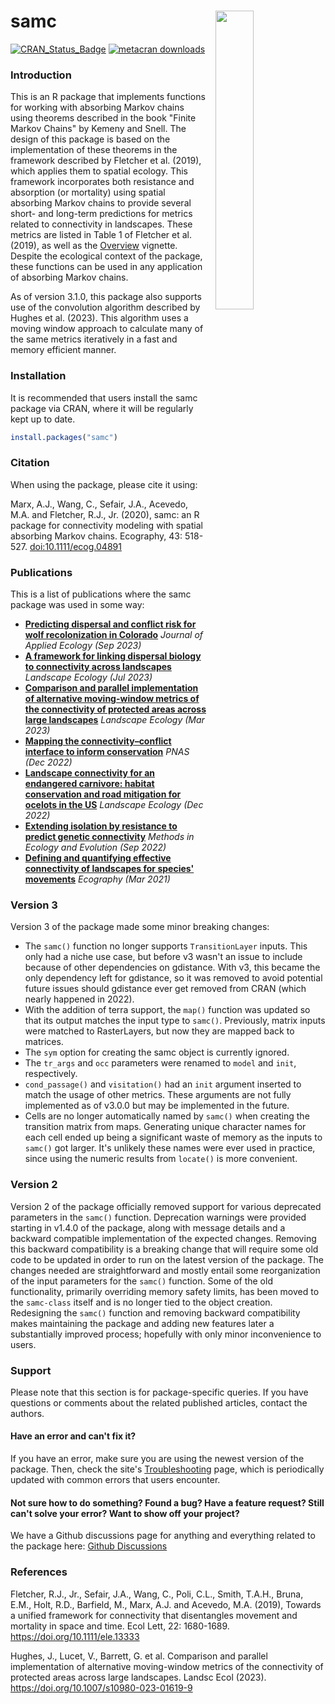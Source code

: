 # **samc** <a href="reference/figures/3d-stack.png"><img align="right" width=35% src="man/figures/3d-stack-small.png" style="padding-left: 10px"></a>

[![CRAN_Status_Badge](https://www.r-pkg.org/badges/version/samc)](https://cran.r-project.org/package=samc)
[![metacran downloads](https://cranlogs.r-pkg.org/badges/grand-total/samc)](https://cran.r-project.org/package=samc)


### **Introduction**

This is an R package that implements functions for working with absorbing Markov chains using theorems described in the book "Finite Markov Chains" by Kemeny and Snell. The design of this package is based on the implementation of these theorems in the framework described by Fletcher et al. (2019), which applies them to spatial ecology. This framework incorporates both resistance and absorption (or mortality) using spatial absorbing Markov chains to provide several short- and long-term predictions for metrics related to connectivity in landscapes. These metrics are listed in Table 1 of Fletcher et al. (2019), as well as the [Overview](articles/overview.html) vignette. Despite the ecological context of the package, these functions can be used in any application of absorbing Markov chains.

As of version 3.1.0, this package also supports use of the convolution algorithm described by Hughes et al. (2023). This algorithm uses a moving window approach to calculate many of the same metrics iteratively in a fast and memory efficient manner.


### **Installation**

It is recommended that users install the samc package via CRAN, where it will be regularly kept up to date.

```R
install.packages("samc")
```


### **Citation**

When using the package, please cite it using:

Marx, A.J., Wang, C., Sefair, J.A., Acevedo, M.A. and Fletcher, R.J., Jr. (2020), samc: an R package for connectivity modeling with spatial absorbing Markov chains. Ecography, 43: 518-527. [doi:10.1111/ecog.04891](https://doi.org/10.1111/ecog.04891)


### **Publications**

This is a list of publications where the samc package was used in some way:

- [**Predicting dispersal and conflict risk for wolf recolonization in Colorado**](http://dx.doi.org/10.1111/1365-2664.14504) *Journal of Applied Ecology (Sep 2023)*
- [**A framework for linking dispersal biology to connectivity across landscapes**](http://dx.doi.org/10.1007/s10980-023-01741-8) *Landscape Ecology (Jul 2023)*
- [**Comparison and parallel implementation of alternative moving-window metrics of the connectivity of protected areas across large landscapes**](http://dx.doi.org/10.1007/s10980-023-01619-9) *Landscape Ecology (Mar 2023)*
- [**Mapping the connectivity–conflict interface to inform conservation**](http://dx.doi.org/10.1073/pnas.2211482119) *PNAS (Dec 2022)*
- [**Landscape connectivity for an endangered carnivore: habitat conservation and road mitigation for ocelots in the US**](http://dx.doi.org/10.1007/s10980-022-01569-8) *Landscape Ecology (Dec 2022)*
- [**Extending isolation by resistance to predict genetic connectivity**](http://doi.org/10.1111/2041-210X.13975) *Methods in Ecology and Evolution (Sep 2022)*
- [**Defining and quantifying effective connectivity of landscapes for species' movements**](http://dx.doi.org/10.1111/ecog.05351) *Ecography (Mar 2021)*


### **Version 3**

Version 3 of the package made some minor breaking changes:

- The `samc()` function no longer supports `TransitionLayer` inputs. This only had a niche use case, but before v3 wasn't an issue to include because of other dependencies on gdistance. With v3, this became the only dependency left for gdistance, so it was removed to avoid potential future issues should gdistance ever get removed from CRAN (which nearly happened in 2022).
- With the addition of terra support, the `map()` function was updated so that its output matches the input type to `samc()`. Previously, matrix inputs were matched to RasterLayers, but now they are mapped back to matrices.
- The `sym` option for creating the samc object is currently ignored.
- The `tr_args` and `occ` parameters were renamed to `model` and `init`, respectively.
- `cond_passage()` and `visitation()` had an `init` argument inserted to match the usage of other metrics. These arguments are not fully implemented as of v3.0.0 but may be implemented in the future.
- Cells are no longer automatically named by `samc()` when creating the transition matrix from maps. Generating unique character names for each cell ended up being a significant waste of memory as the inputs to `samc()` got larger. It's unlikely these names were ever used in practice, since using the numeric results from `locate()` is more convenient.



### **Version 2**

Version 2 of the package officially removed support for various deprecated parameters in the `samc()` function. Deprecation warnings were provided starting in v1.4.0 of the package, along with message details and a backward compatible implementation of the expected changes. Removing this backward compatibility is a breaking change that will require some old code to be updated in order to run on the latest version of the package. The changes needed are straightforward and mostly entail some reorganization of the input parameters for the `samc()` function. Some of the old functionality, primarily overriding memory safety limits, has been moved to the `samc-class` itself and is no longer tied to the object creation. Redesigning the `samc()` function and removing backward compatibility makes maintaining the package and adding new features later a substantially improved process; hopefully with only minor inconvenience to users.


### **Support**

Please note that this section is for package-specific queries. If you have questions or comments about the related published articles, contact the authors.

#### Have an error and can't fix it?

If you have an error, make sure you are using the newest version of the package. Then, check the site's [Troubleshooting](articles/troubleshooting.html) page, which is periodically updated with common errors that users encounter.

#### Not sure how to do something? Found a bug? Have a feature request? Still can't solve your error? Want to show off your project?

We have a Github discussions page for anything and everything related to the package here: [Github Discussions](https://github.com/andrewmarx/samc/discussions)


### References

Fletcher, R.J., Jr., Sefair, J.A., Wang, C., Poli, C.L., Smith, T.A.H., Bruna, E.M., Holt, R.D., Barfield, M., Marx, A.J. and Acevedo, M.A. (2019), Towards a unified framework for connectivity that disentangles movement and mortality in space and time. Ecol Lett, 22: 1680-1689. https://doi.org/10.1111/ele.13333

Hughes, J., Lucet, V., Barrett, G. et al. Comparison and parallel implementation of alternative moving-window metrics of the connectivity of protected areas across large landscapes. Landsc Ecol (2023). https://doi.org/10.1007/s10980-023-01619-9
